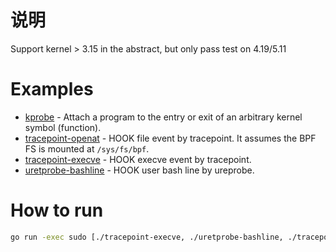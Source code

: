 # 说明

Support kernel > 3.15 in the abstract, but only pass test on 4.19/5.11

# Examples

- [kprobe](kprobe/) - Attach a program to the entry or exit of an arbitrary kernel symbol (function).
- [tracepoint-openat](tracepoint-openat/) - HOOK file event by tracepoint. It assumes the BPF FS is mounted at `/sys/fs/bpf`.
- [tracepoint-execve](tracepoint-execve/) - HOOK execve event by tracepoint.
- [uretprobe-bashline](uretprobe-bashline/) - HOOK user bash line by ureprobe.


# How to run

```bash
go run -exec sudo [./tracepoint-execve, ./uretprobe-bashline, ./tracepoint-openat, ...]
```

